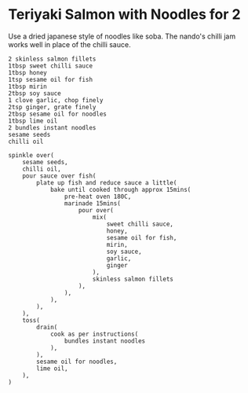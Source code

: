 Teriyaki Salmon with Noodles for 2
==================================

Use a dried japanese style of noodles like soba. The nando's chilli jam works well in place of the chilli sauce.

    2 skinless salmon fillets
    1tbsp sweet chilli sauce
    1tbsp honey
    1tsp sesame oil for fish
    1tbsp mirin
    2tbsp soy sauce
    1 clove garlic, chop finely
    2tsp ginger, grate finely
    2tbsp sesame oil for noodles
    1tbsp lime oil
    2 bundles instant noodles
    sesame seeds
    chilli oil

    spinkle over(
        sesame seeds,
        chilli oil,
        pour sauce over fish(
            plate up fish and reduce sauce a little(
                bake until cooked through approx 15mins(
                    pre-heat oven 180C,
                    marinade 15mins(
                        pour over(
                            mix(
                                sweet chilli sauce,
                                honey,
                                sesame oil for fish,
                                mirin,
                                soy sauce,
                                garlic,
                                ginger
                            ),
                            skinless salmon fillets
                        ),
                    ),
                ),
            ),
        ),
        toss(
            drain(
                cook as per instructions(
                    bundles instant noodles
                ),
            ),
            sesame oil for noodles,
            lime oil,
        ),
    )
